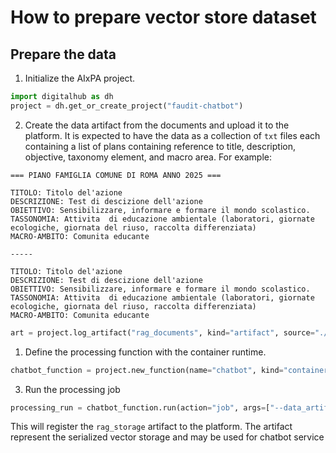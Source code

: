 # How to prepare vector store dataset


## Prepare the data

1. Initialize the AIxPA project.

```python
import digitalhub as dh
project = dh.get_or_create_project("faudit-chatbot")
```

2. Create the data artifact from the documents and upload it to the platform. It is expected to have the data as a collection of ``txt`` files each containing
a list of plans containing reference to title, description, objective, taxonomy element, and macro area. For example:

```
=== PIANO FAMIGLIA COMUNE DI ROMA ANNO 2025 ===

TITOLO: Titolo del'azione
DESCRIZIONE: Test di descizione dell'azione
OBIETTIVO: Sensibilizzare, informare e formare il mondo scolastico.
TASSONOMIA: Attivitа  di educazione ambientale (laboratori, giornate ecologiche, giornata del riuso, raccolta differenziata)
MACRO-AMBITO: Comunitа educante

-----

TITOLO: Titolo del'azione
DESCRIZIONE: Test di descizione dell'azione
OBIETTIVO: Sensibilizzare, informare e formare il mondo scolastico.
TASSONOMIA: Attivitа  di educazione ambientale (laboratori, giornate ecologiche, giornata del riuso, raccolta differenziata)
MACRO-AMBITO: Comunitа educante

```


```python
art = project.log_artifact("rag_documents", kind="artifact", source="./RAG_documents")
```

1. Define the processing function with the container runtime.

```python
chatbot_function = project.new_function(name="chatbot", kind="container", image="ghcr.io/tn-aixpa/faudit-chatbot:0.2.8")
```

3. Run the processing job

```python
processing_run = chatbot_function.run(action="job", args=["--data_artifact=rag_documents", "--prepare_data"])
```

This will register the ``rag_storage`` artifact to the platform. The artifact represent the serialized vector storage and may be used for chatbot service
